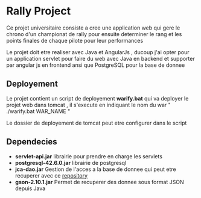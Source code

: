 # Rally Project

Ce projet universitaire consiste a cree une application web qui gere le chrono d'un championat de rally pour ensuite determiner le rang et les points finales de chaque pilote pour leur performances

Le projet doit etre realiser avec Java et AngularJs , ducoup j'ai opter pour un application servlet pour faire du web avec Java en backend et supporter par angular js en frontend ansi que PostgreSQL pour la base de donnee

## Deployement

Le projet contient un script de deployement **warify.bat** qui va deployer le projet web dans tomcat , il s'execute en indiquant le nom du war " ./warify.bat WAR_NAME "

Le dossier de deployement de tomcat peut etre configurer dans le script

## Dependecies

- **servlet-api.jar** librairie pour prendre en charge les servlets
- **postgresql-42.6.0.jar** librairie de postgresql
- **jca-dao.jar** Gestion de l'acces a la base de donnee qui peut etre recuperer avec ce [repository](https://github.com/ChanAlex2357/rally-java-angularJs-prog-S4.git)
- **gson-2.10.1.jar** Permet de recuperer des donnee sous format JSON depuis Java
